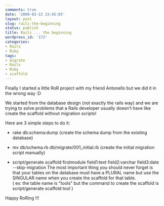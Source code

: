 ```yaml
---
comments: true
date: '2009-03-13 23:45:05'
layout: post
slug: rails-the-beginning
status: publish
title: Rails ... the beginning
wordpress_id: '173'
categories:
- Rails
- Ruby
tags:
- migrate
- Rails
- Ruby
- scaffold
---
```


Finally I started a little RoR project with my friend Antonello but we did it in the wrong way :D  
  
We started from the database design (not exactly the rails way) and we are trying to solve problems that a Rails developer usually doesn't have like create the scaffold without migration scripts!  
  
Here are 3 simple steps to do it:  
	

  * rake db:schema:dump (create the schema dump from the existing database)
	
  * mv db/schema.rb db/migrate/001_initial.rb (create the initial migration script manually)  

	
  * script/generate scaffold firstmodule field1:text field2:varchar field3:date --skip-migration
The most important thing you should never forget is that your tables on the database must have a PLURAL name but use the SINGULAR name when you create the scaffold for that table.  
( ex: the table name is "tools" but the command to create the scaffold is script/generate scaffold tool )  
  
Happy RoRing !!!  
  



